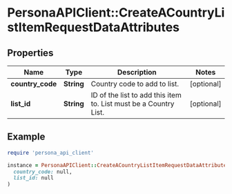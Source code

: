 # PersonaAPIClient::CreateACountryListItemRequestDataAttributes

## Properties

| Name | Type | Description | Notes |
| ---- | ---- | ----------- | ----- |
| **country_code** | **String** | Country code to add to list. | [optional] |
| **list_id** | **String** | ID of the list to add this item to. List must be a Country List. | [optional] |

## Example

```ruby
require 'persona_api_client'

instance = PersonaAPIClient::CreateACountryListItemRequestDataAttributes.new(
  country_code: null,
  list_id: null
)
```


